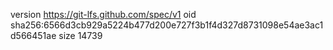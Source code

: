 version https://git-lfs.github.com/spec/v1
oid sha256:6566d3cb929a5224b477d200e727f3b1f4d327d8731098e54ae3ac1d566451ae
size 14739
